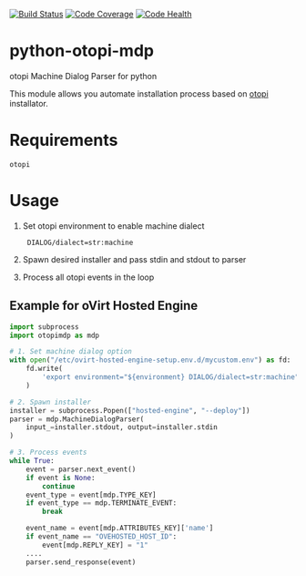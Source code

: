 [![Build Status][travisimg]][travis]
[![Code Coverage][codecovimg]][codecov]
[![Code Health][codehealthimg]][codehealth]

# python-otopi-mdp

otopi Machine Dialog Parser for python

This module allows you automate installation process based on
[otopi](https://github.com/oVirt/otopi) installator.

# Requirements

```
otopi
```

# Usage

1. Set otopi environment to enable machine dialect

        DIALOG/dialect=str:machine

2. Spawn desired installer and pass stdin and stdout to parser
3. Process all otopi events in the loop


## Example for oVirt Hosted Engine

```python
import subprocess
import otopimdp as mdp

# 1. Set machine dialog option
with open("/etc/ovirt-hosted-engine-setup.env.d/mycustom.env") as fd:
    fd.write(
        'export environment="${environment} DIALOG/dialect=str:machine"\n'
    )

# 2. Spawn installer
installer = subprocess.Popen(["hosted-engine", "--deploy"])
parser = mdp.MachineDialogParser(
    input_=installer.stdout, output=installer.stdin
)

# 3. Process events
while True:
    event = parser.next_event()
    if event is None:
        continue
    event_type = event[mdp.TYPE_KEY]
    if event_type == mdp.TERMINATE_EVENT:
        break

    event_name = event[mdp.ATTRIBUTES_KEY]['name']
    if event_name == "OVEHOSTED_HOST_ID":
        event[mdp.REPLY_KEY] = "1"
    ....
    parser.send_response(event)
```

[githubissues]: https://github.com/rhevm-qe-automation/python-otopi-mdp/issues
[travisimg]: https://travis-ci.org/rhevm-qe-automation/python-otopi-mdp.svg?branch=master
[travis]: https://travis-ci.org/rhevm-qe-automation/python-otopi-mdp
[codecovimg]: https://codecov.io/gh/rhevm-qe-automation/python-otopi-mdp/branch/master/graph/badge.svg
[codecov]: https://codecov.io/gh/rhevm-qe-automation/python-otopi-mdp
[codehealthimg]: https://landscape.io/github/rhevm-qe-automation/python-otopi-mdp/master/landscape.svg?style=flat
[codehealth]: https://landscape.io/github/rhevm-qe-automation/python-otopi-mdp/master
